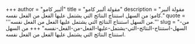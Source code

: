 +++
author = "ألبير كامو"
title = "مقولة ألبير كامو"
description = "مقولة ألبير كامو: من السهل استنتاج النتائج التي يشتمل عليها الفعل من الفعل نفسه."
quote = '''من السهل استنتاج النتائج التي يشتمل عليها الفعل من الفعل نفسه.''' 
slug = "من-السهل-استنتاج-النتائج-التي-يشتمل-عليها-الفعل-من-الفعل-نفسه"
+++
من السهل استنتاج النتائج التي يشتمل عليها الفعل من الفعل نفسه.
